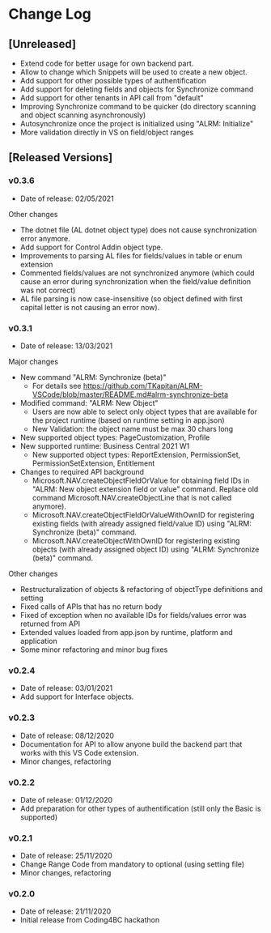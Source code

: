 # Change Log

## [Unreleased]

- Extend code for better usage for own backend part.
- Allow to change which Snippets will be used to create a new object.
- Add support for other possible types of authentification
- Add support for deleting fields and objects for Synchronize command
- Add support for other tenants in API call from "default"
- Improving Synchronize command to be quicker (do directory scanning and object scanning asynchronously)
- Autosynchronize once the project is initialized using "ALRM: Initialize"
- More validation directly in VS on field/object ranges

## [Released Versions]

### v0.3.6

- Date of release: 02/05/2021

Other changes

- The dotnet file (AL dotnet object type) does not cause synchronization error anymore.
- Add support for Control Addin object type.
- Improvements to parsing AL files for fields/values in table or enum extension
- Commented fields/values are not synchronized anymore (which could cause an error during synchronization when the field/value definition was not correct)
- AL file parsing is now case-insensitive (so object defined with first capital letter is not causing an error now).

### v0.3.1

- Date of release: 13/03/2021

Major changes

- New command "ALRM: Synchronize (beta)"
  - For details see <https://github.com/TKapitan/ALRM-VSCode/blob/master/README.md#alrm-synchronize-beta>
- Modified command: "ALRM: New Object"
  - Users are now able to select only object types that are available for the project runtime (based on runtime setting in app.json)
  - New Validation: the object name must be max 30 chars long
- New supported object types: PageCustomization, Profile
- New supported runtime: Business Central 2021 W1
  - New supported object types: ReportExtension, PermissionSet, PermissionSetExtension, Entitlement
- Changes to required API background
  - Microsoft.NAV.createObjectFieldOrValue for obtaining field IDs in "ALRM: New object extension field or value" command. Replace old command Microsoft.NAV.createObjectLine that is not called anymore).
  - Microsoft.NAV.createObjectFieldOrValueWithOwnID for registering existing fields (with already assigned field/value ID) using "ALRM: Synchronize (beta)" command.
  - Microsoft.NAV.createObjectWithOwnID for registering existing objects (with already assigned object ID) using "ALRM: Synchronize (beta)" command.

Other changes

- Restructuralization of objects & refactoring of objectType definitions and setting
- Fixed calls of APIs that has no return body
- Fixed of exception when no available IDs for fields/values error was returned from API
- Extended values loaded from app.json by runtime, platform and application
- Some minor refactoring and minor bug fixes

### v0.2.4

- Date of release: 03/01/2021
- Add support for Interface objects.

### v0.2.3

- Date of release: 08/12/2020
- Documentation for API to allow anyone build the backend part that works with this VS Code extension.
- Minor changes, refactoring

### v0.2.2

- Date of release: 01/12/2020
- Add preparation for other types of authentification (still only the Basic is supported)

### v0.2.1

- Date of release: 25/11/2020
- Change Range Code from mandatory to optional (using setting file)
- Minor changes, refactoring

### v0.2.0

- Date of release: 21/11/2020
- Initial release from Coding4BC hackathon
